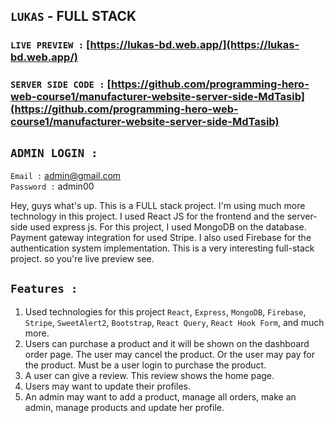 ## `LUKAS` - FULL STACK

### `LIVE PREVIEW :` [https://lukas-bd.web.app/](https://lukas-bd.web.app/)

### `SERVER SIDE CODE :` [https://github.com/programming-hero-web-course1/manufacturer-website-server-side-MdTasib](https://github.com/programming-hero-web-course1/manufacturer-website-server-side-MdTasib)

## `ADMIN LOGIN :`

`Email :` admin@gmail.com <br>
`Password :` admin00

Hey, guys what's up. This is a FULL stack project. I'm using much more technology in this project. I used React JS for the frontend and the server-side used express js. For this project, I used MongoDB on the database. Payment gateway integration for used Stripe. I also used Firebase for the authentication system implementation. This is a very interesting full-stack project. so you're live preview see.

## `Features :`

1. Used technologies for this project `React`, `Express`, `MongoDB`, `Firebase`, `Stripe`, `SweetAlert2`, `Bootstrap`, `React Query`, `React Hook Form`, and much more.
2. Users can purchase a product and it will be shown on the dashboard order page. The user may cancel the product. Or the user may pay for the product. Must be a user login to purchase the product.
3. A user can give a review. This review shows the home page.
4. Users may want to update their profiles.
5. An admin may want to add a product, manage all orders, make an admin, manage products and update her profile.
